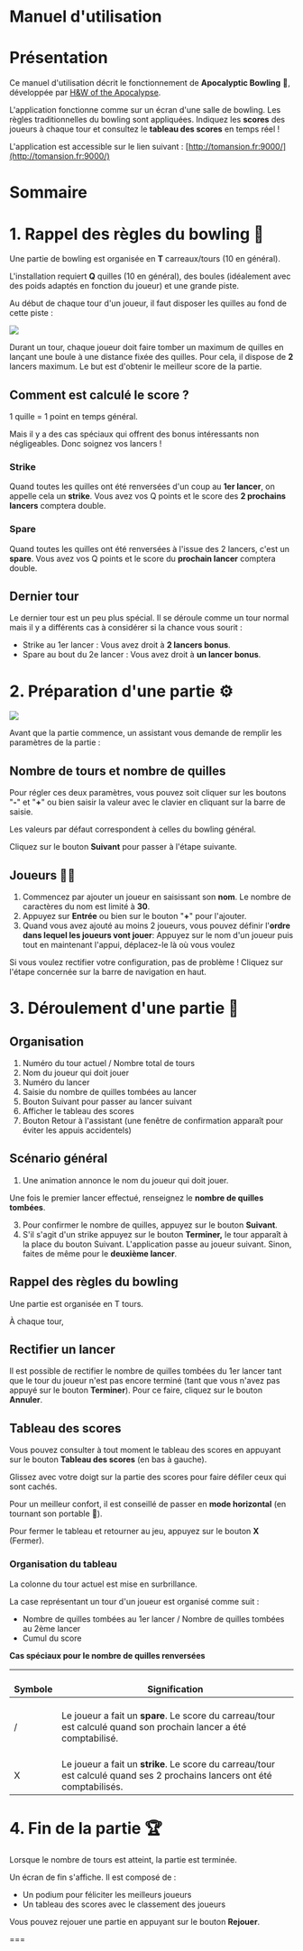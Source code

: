 # Manuel d'utilisation

Présentation
============

Ce manuel d'utilisation décrit le fonctionnement de **Apocalyptic Bowling** 🎳, développée par [H&W of the Apocalypse](https://github.com/Horsemen-and-Women-of-the-Apocalypse/bowling).



L'application fonctionne comme sur un écran d'une salle de bowling. Les règles traditionnelles du bowling sont appliquées. Indiquez les **scores** des joueurs à chaque tour et consultez le **tableau des scores** en temps réel !



L'application est accessible sur le lien suivant : [http://tomansion.fr:9000/](http://tomansion.fr:9000/)

Sommaire
========



1\. Rappel des règles du bowling 🎳
===================================

Une partie de bowling est organisée en **T** carreaux/tours (10 en général).

L'installation requiert **Q** quilles (10 en général), des boules (idéalement avec des poids adaptés en fonction du joueur) et une grande piste.



Au début de chaque tour d'un joueur, il faut disposer les quilles au fond de cette piste :



![](https://t4549646.p.clickup-attachments.com/t4549646/323322d1-cce4-4957-9021-19cb83df7997/image.png)



Durant un tour, chaque joueur doit faire tomber un maximum de quilles en lançant une boule à une distance fixée des quilles. Pour cela, il dispose de **2** lancers maximum. Le but est d'obtenir le meilleur score de la partie.

Comment est calculé le score ?
------------------------------

1 quille = 1 point en temps général.

Mais il y a des cas spéciaux qui offrent des bonus intéressants non négligeables. Donc soignez vos lancers !

### Strike

Quand toutes les quilles ont été renversées d'un coup au **1er lancer**, on appelle cela un **strike**. Vous avez vos Q points et le score des **2 prochains lancers** comptera double.

### Spare

Quand toutes les quilles ont été renversées à l'issue des 2 lancers, c'est un **spare**. Vous avez vos Q points et le score du **prochain lancer** comptera double.

Dernier tour
------------

Le dernier tour est un peu plus spécial. Il se déroule comme un tour normal mais il y a différents cas à considérer si la chance vous sourit :



*   Strike au 1er lancer : Vous avez droit à **2 lancers bonus**.
*   Spare au bout du 2e lancer : Vous avez droit à **un lancer bonus**.

2\. Préparation d'une partie ⚙️
===============================

![](https://t4549646.p.clickup-attachments.com/t4549646/68ad12a6-466f-4eee-8ce8-e287d938074d/game_preparation4.gif)

Avant que la partie commence, un assistant vous demande de remplir les paramètres de la partie :

Nombre de tours et nombre de quilles
------------------------------------

Pour régler ces deux paramètres, vous pouvez soit cliquer sur les boutons "**\-**" et "**+**" ou bien saisir la valeur avec le clavier en cliquant sur la barre de saisie.

Les valeurs par défaut correspondent à celles du bowling général.

Cliquez sur le bouton **Suivant** pour passer à l'étape suivante.

Joueurs 👨‍👧
-------------

1.  Commencez par ajouter un joueur en saisissant son **nom**. Le nombre de caractères du nom est limité à **30**.
2.  Appuyez sur **Entrée** ou bien sur le bouton "**+**" pour l'ajouter.
3.  Quand vous avez ajouté au moins 2 joueurs, vous pouvez définir l'**ordre dans lequel les joueurs vont jouer**: Appuyez sur le nom d'un joueur puis tout en maintenant l'appui, déplacez-le là où vous voulez



Si vous voulez rectifier votre configuration, pas de problème ! Cliquez sur l'étape concernée sur la barre de navigation en haut.

3\. Déroulement d'une partie 🎳
===============================

Organisation
------------

1.  Numéro du tour actuel / Nombre total de tours
2.  Nom du joueur qui doit jouer
3.  Numéro du lancer
4.  Saisie du nombre de quilles tombées au lancer
5.  Bouton Suivant pour passer au lancer suivant
6.  Afficher le tableau des scores
7.  Bouton Retour à l'assistant (une fenêtre de confirmation apparaît pour éviter les appuis accidentels)

Scénario général
----------------

1.  Une animation annonce le nom du joueur qui doit jouer.

Une fois le premier lancer effectué, renseignez le **nombre de quilles tombées**.

3.  Pour confirmer le nombre de quilles, appuyez sur le bouton **Suivant**.
4.  S'il s'agit d'un strike appuyez sur le bouton **Terminer,** le tour apparaît à la place du bouton Suivant. L'application passe au joueur suivant. Sinon, faites de même pour le **deuxième lancer**.

Rappel des règles du bowling
----------------------------

Une partie est organisée en T tours.

À chaque tour,

Rectifier un lancer
-------------------

Il est possible de rectifier le nombre de quilles tombées du 1er lancer tant que le tour du joueur n'est pas encore terminé (tant que vous n'avez pas appuyé sur le bouton **Terminer**). Pour ce faire, cliquez sur le bouton **Annuler**.

Tableau des scores
------------------

Vous pouvez consulter à tout moment le tableau des scores en appuyant sur le bouton **Tableau des scores** (en bas à gauche).

Glissez avec votre doigt sur la partie des scores pour faire défiler ceux qui sont cachés.

Pour un meilleur confort, il est conseillé de passer en **mode horizontal** (en tournant son portable 🔄).

Pour fermer le tableau et retourner au jeu, appuyez sur le bouton **X** (Fermer).

### Organisation du tableau

La colonne du tour actuel est mise en surbrillance.

La case représentant un tour d'un joueur est organisé comme suit :

*   Nombre de quilles tombées au 1er lancer / Nombre de quilles tombées au 2ème lancer
*   Cumul du score



**Cas spéciaux pour le nombre de quilles renversées**



| <br>**Symbole**<br> | <br>**Signification**<br> |
| ---| --- |
| <br>/<br> | <br>Le joueur a fait un **spare**. Le score du carreau/tour est calculé quand son prochain lancer a été comptabilisé.<br> |
| <br>X<br> | <br>Le joueur a fait un **strike**. Le score du carreau/tour est calculé quand ses 2 prochains lancers ont été comptabilisés.<br> |

4\. Fin de la partie 🏆
=======================

Lorsque le nombre de tours est atteint, la partie est terminée.

Un écran de fin s'affiche. Il est composé de :

*   Un podium pour féliciter les meilleurs joueurs
*   Un tableau des scores avec le classement des joueurs

Vous pouvez rejouer une partie en appuyant sur le bouton **Rejouer**.



===